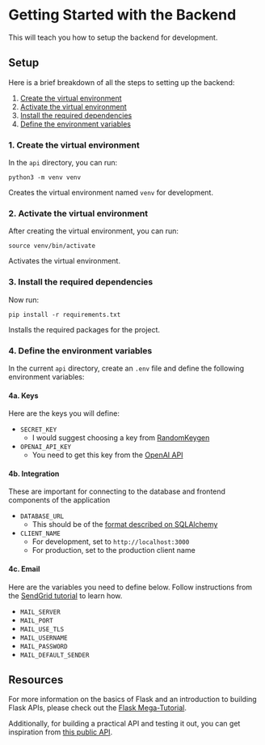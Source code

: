 # Getting Started with the Backend

This will teach you how to setup the backend for development.

## Setup

Here is a brief breakdown of all the steps to setting up the backend:
1. [Create the virtual environment](#1-create-the-virtual-environment)
2. [Activate the virtual environment](#2-activate-the-virtual-environment)
3. [Install the required dependencies](#3-install-the-required-dependencies)
4. [Define the environment variables](#4-define-the-environment-variables)

### 1. Create the virtual environment

In the `api` directory, you can run:

```
python3 -m venv venv
```

Creates the virtual environment named `venv` for development.

### 2. Activate the virtual environment

After creating the virtual environment, you can run:

```
source venv/bin/activate
```

Activates the virtual environment.

### 3. Install the required dependencies

Now run:

```
pip install -r requirements.txt
```

Installs the required packages for the project.

### 4. Define the environment variables

In the current `api` directory, create an `.env` file and define the following environment variables:

#### 4a. Keys

Here are the keys you will define:

- `SECRET_KEY`
  - I would suggest choosing a key from [RandomKeygen](https://randomkeygen.com/)
- `OPENAI_API_KEY`
  - You need to get this key from the [OpenAI API](https://openai.com/blog/openai-api)

#### 4b. Integration

These are important for connecting to the database and frontend components of the application

- `DATABASE_URL`
  - This should be of the [format described on SQLAlchemy](https://docs.sqlalchemy.org/en/20/core/engines.html#database-urls)
- `CLIENT_NAME`
  - For development, set to `http://localhost:3000`
  - For production, set to the production client name

#### 4c. Email

Here are the variables you need to define below. Follow instructions from the [SendGrid tutorial](https://sendgrid.com/blog/sending-emails-from-python-flask-applications-with-twilio-sendgrid/) to learn how.

- `MAIL_SERVER`
- `MAIL_PORT`
- `MAIL_USE_TLS`
- `MAIL_USERNAME`
- `MAIL_PASSWORD`
- `MAIL_DEFAULT_SENDER`

## Resources

For more information on the basics of Flask and an introduction to building Flask APIs, please check out the [Flask Mega-Tutorial](https://blog.miguelgrinberg.com/post/the-flask-mega-tutorial-part-i-hello-world).

Additionally, for building a practical API and testing it out, you can get inspiration from [this public API](https://github.com/miguelgrinberg/microblog-api).
